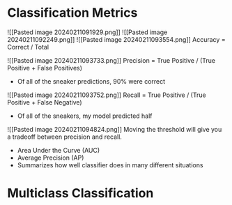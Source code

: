 # Classification Metrics

![[Pasted image 20240211091929.png]]
![[Pasted image 20240211092249.png]]
![[Pasted image 20240211093554.png]]
Accuracy = Correct / Total

![[Pasted image 20240211093733.png]]
Precision = True Positive / (True Positive + False Positives)
- Of all of the sneaker predictions, 90% were correct

![[Pasted image 20240211093752.png]]
Recall = True Positive / (True Positive + False Negative)
- Of all of the sneakers, my model predicted half

 ![[Pasted image 20240211094824.png]]
 Moving the threshold will give you a tradeoff between precision and recall. 
 - Area Under the Curve (AUC)
 - Average Precision (AP)
 - Summarizes how well classifier does in many different situations

# Multiclass Classification